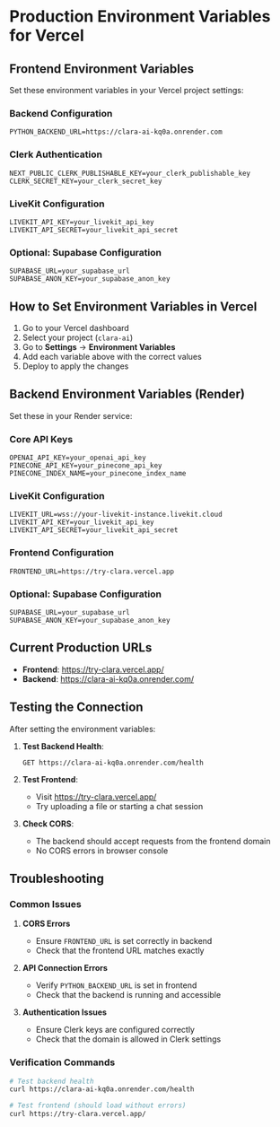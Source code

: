 # Production Environment Variables for Vercel

## Frontend Environment Variables

Set these environment variables in your Vercel project settings:

### Backend Configuration
```
PYTHON_BACKEND_URL=https://clara-ai-kq0a.onrender.com
```

### Clerk Authentication
```
NEXT_PUBLIC_CLERK_PUBLISHABLE_KEY=your_clerk_publishable_key
CLERK_SECRET_KEY=your_clerk_secret_key
```

### LiveKit Configuration
```
LIVEKIT_API_KEY=your_livekit_api_key
LIVEKIT_API_SECRET=your_livekit_api_secret
```

### Optional: Supabase Configuration
```
SUPABASE_URL=your_supabase_url
SUPABASE_ANON_KEY=your_supabase_anon_key
```

## How to Set Environment Variables in Vercel

1. Go to your Vercel dashboard
2. Select your project (`clara-ai`)
3. Go to **Settings** → **Environment Variables**
4. Add each variable above with the correct values
5. Deploy to apply the changes

## Backend Environment Variables (Render)

Set these in your Render service:

### Core API Keys
```
OPENAI_API_KEY=your_openai_api_key
PINECONE_API_KEY=your_pinecone_api_key
PINECONE_INDEX_NAME=your_pinecone_index_name
```

### LiveKit Configuration
```
LIVEKIT_URL=wss://your-livekit-instance.livekit.cloud
LIVEKIT_API_KEY=your_livekit_api_key
LIVEKIT_API_SECRET=your_livekit_api_secret
```

### Frontend Configuration
```
FRONTEND_URL=https://try-clara.vercel.app
```

### Optional: Supabase Configuration
```
SUPABASE_URL=your_supabase_url
SUPABASE_ANON_KEY=your_supabase_anon_key
```

## Current Production URLs

- **Frontend**: https://try-clara.vercel.app/
- **Backend**: https://clara-ai-kq0a.onrender.com/

## Testing the Connection

After setting the environment variables:

1. **Test Backend Health**: 
   ```
   GET https://clara-ai-kq0a.onrender.com/health
   ```

2. **Test Frontend**: 
   - Visit https://try-clara.vercel.app/
   - Try uploading a file or starting a chat session

3. **Check CORS**: 
   - The backend should accept requests from the frontend domain
   - No CORS errors in browser console

## Troubleshooting

### Common Issues

1. **CORS Errors**
   - Ensure `FRONTEND_URL` is set correctly in backend
   - Check that the frontend URL matches exactly

2. **API Connection Errors**
   - Verify `PYTHON_BACKEND_URL` is set in frontend
   - Check that the backend is running and accessible

3. **Authentication Issues**
   - Ensure Clerk keys are configured correctly
   - Check that the domain is allowed in Clerk settings

### Verification Commands

```bash
# Test backend health
curl https://clara-ai-kq0a.onrender.com/health

# Test frontend (should load without errors)
curl https://try-clara.vercel.app/
``` 
